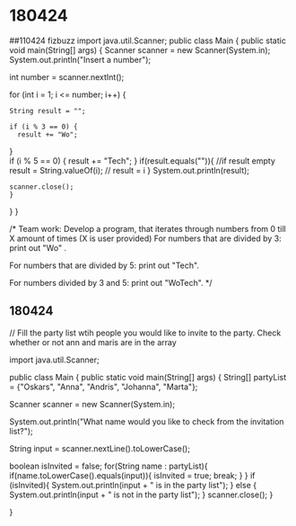 # 180424
##110424 fizbuzz
import java.util.Scanner;
public class Main {
  public static void main(String[] args) {
  Scanner scanner = new Scanner(System.in);
  System.out.println("Insert a number");

  int number =  scanner.nextInt();
    
  for (int i = 1; i <= number; i++) {
    
    String result = "";
 
    if (i % 3 == 0) {
      result += "Wo";
  }  
    if (i % 5 == 0) {
    result += "Tech";
  } 
    if(result.equals("")){ //if result empty
      result = String.valueOf(i); // result = i
    }
    System.out.println(result);

    scanner.close();
    }
  }
}


/* Team work: Develop a program, that iterates through numbers from 0 till X amount of times (X is user provided)
For numbers that are divided by 3: print out "Wo" .

For numbers that are divided by 5: print out "Tech". 

For numbers divided by 3 and 5: print out "WoTech". */

## 180424
// Fill the party list wtih people you would like to invite to the party. Check whether or not ann and maris are in the array
 
import java.util.Scanner;

public class Main {
  public static void main(String[] args) {
    String[] partyList = {"Oskars", "Anna", "Andris", "Johanna", "Marta"};
    
  Scanner scanner = new Scanner(System.in);
  
  System.out.println("What name would you like to check from the invitation list?");
    
  String input = scanner.nextLine().toLowerCase();
    
  boolean isInvited = false;
  for(String name : partyList){
   if(name.toLowerCase().equals(input)){
     isInvited = true;
     break;
   }
  }
    if (isInvited){
  System.out.println(input + " is in the party list");
   } else {
    System.out.println(input + " is not in the party list");
}
    scanner.close();
  }
    
}

